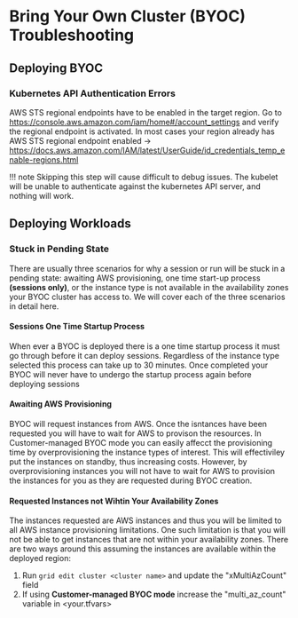 # Bring Your Own Cluster (BYOC) Troubleshooting

## Deploying BYOC

### Kubernetes API Authentication Errors
AWS STS regional endpoints have to be enabled in the target region. Go to https://console.aws.amazon.com/iam/home#/account_settings and verify the regional endpoint is activated. In most cases your region already has AWS STS regional endpoint enabled -> https://docs.aws.amazon.com/IAM/latest/UserGuide/id_credentials_temp_enable-regions.html

!!! note
    Skipping this step will cause difficult to debug issues. The kubelet will be unable to authenticate against the kubernetes API server, and nothing will work.

## Deploying Workloads 

### Stuck in Pending State
There are usually three scenarios for why a session or run will be stuck in a pending state: awaiting AWS provisioning, one time start-up process **(sessions only)**, or the instance type is not available in the availability zones your BYOC cluster has access to. We will cover each of the three scenarios in detail here.

#### Sessions One Time Startup Process

When ever a BYOC is deployed there is a one time startup process it must go through before it can deploy sessions. Regardless of the instance type selected this process can take up to 30 minutes. Once completed your BYOC will never have to undergo the startup process again before deploying sessions

#### Awaiting AWS Provisioning

BYOC will request instances from AWS. Once the isntances have been requested you will have to wait for AWS to provison the resources. In Customer-managed BYOC mode you can easily affecct the provisioning time by overprovisioning the instance types of interest. This will effectiviley put the instances on standby, thus increasing costs. However, by overprovisioning instances you will not have to wait for AWS to provision the instances for you as they are requested during BYOC creation.

#### Requested Instances not Wihtin Your Availability Zones

The instances requested are AWS instances and thus you will be limited to all AWS instance provisioning limitations. One such limitation is that you will not be able to get instances that are not within your availability zones. There are two ways around this assuming the instances are available within the deployed region:

1. Run `grid edit cluster <cluster name>` and update the "xMultiAzCount" field
2. If using **Customer-managed BYOC mode** increase the "multi_az_count" variable in <your.tfvars>

